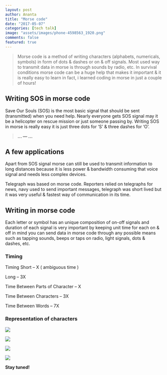 ```yaml
---
layout: post
author: Ananta
title: "Morse code"
date: "2017-05-07"
categories: [tech talk]
image: "assets/images/phone-4598563_1920.png"
comments: false
featured: true
---
```


> Morse code is a method of writing characters (alphabets, numericals, symbols) in form of dots & dashes or on & off signals. Most used way to transmit data in morse is through sounds by radio, etc. In survival conditions morse code can be a huge help that makes it important & it is really easy to learn in fact, i learned coding in morse in just a couple of hours!

## Writing SOS in morse code

Save Our Souls (SOS) is the most basic signal that should be sent (transmitted) when you need help. Nearly everyone gets SOS signal may it be a helicopter on rescue mission or just someone passing by. Writing SOS in morse is really easy it is just three dots for ‘S’ & three dashes for ‘O’.

> **… — …**

## A few applications

Apart from SOS signal morse can still be used to transmit information to long distances because it is less power & bandwidth consuming that voice signal and needs less complex devices.

Telegraph was based on morse code. Reporters relied on telegraphs for news, navy used to send important messages, telegraph was short lived but it was very useful & fastest way of communication in its time.

## Writing in morse code

Each letter or symbol has an unique composition of on-off signals and duration of each signal is very important by keeping unit time for each on & off in mind you can send data in morse code through any possible means such as tapping sounds, beeps or taps on radio, light signals, dots & dashes, etc.

### Timing

Timing Short – X ( ambiguous time )

Long – 3X

Time Between Parts of Character – X

Time Between Characters – 3X

Time Between Words – 7X

### Representation of characters

![](/assets/images/Screenshot_2017-02-27-10-51-39-2-317x1024-3.png)

![](/assets/images/Screenshot_2017-02-27-10-51-51-2-298x1024-3.png)

![](/assets/images/Screenshot_2017-02-27-10-51-39-1-267x1024-6.png)

![](/assets/images/Screenshot_2017-02-27-10-51-51-1-290x1024-3.png)

**Stay tuned!**
